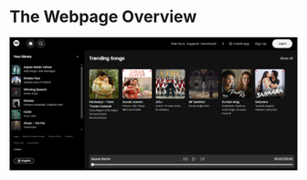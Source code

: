 # The Webpage Overview 
![MY Music Player ](https://github.com/faizjamadar18/my-music-player/blob/main/imgs/the_website_overview.png?raw=true)
